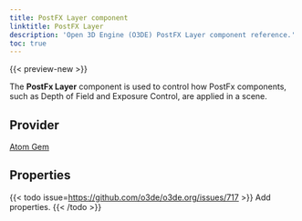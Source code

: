 ```yaml
---
title: PostFX Layer component
linktitle: PostFX Layer
description: 'Open 3D Engine (O3DE) PostFX Layer component reference.'
toc: true
---
```


{{< preview-new >}}

The **PostFx Layer** component is used to control how PostFx components, such as Depth of Field and Exposure Control, are applied in a scene.

## Provider ##

[Atom Gem](/docs/user-guide/gems/reference/atom)


## Properties

{{< todo issue=https://github.com/o3de/o3de.org/issues/717 >}}
Add properties.
{{< /todo >}}